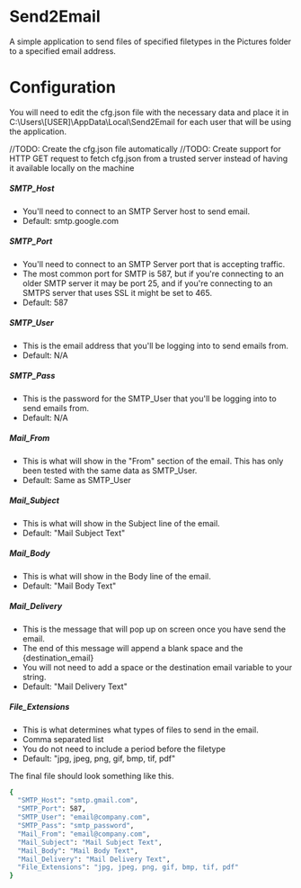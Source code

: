 # Send2Email
A simple application to send files of specified filetypes in the Pictures folder to a specified email address.
# Configuration
You will need to edit the cfg.json file with the necessary data and place it in
C:\Users\\[USER]\AppData\Local\Send2Email for each user that will be using the application.

//TODO: Create the cfg.json file automatically
//TODO: Create support for HTTP GET request to fetch cfg.json from a trusted server instead of having it available locally on the machine

##### SMTP_Host
* You'll need to connect to an SMTP Server host to send email.
* Default: smtp.google.com

##### SMTP_Port
* You'll need to connect to an SMTP Server port that is accepting traffic.
* The most common port for SMTP is 587, but if you're connecting to an older SMTP server it may be port 25, and if you're connecting to an SMTPS server that uses SSL it might be set to 465.
* Default: 587

##### SMTP_User
* This is the email address that you'll be logging into to send emails from.
* Default: N/A

##### SMTP_Pass
* This is the password for the SMTP_User that you'll be logging into to send emails from.
* Default: N/A

##### Mail_From
* This is what will show in the "From" section of the email. This has only been tested with the same data as SMTP_User.
* Default: Same as SMTP_User

##### Mail_Subject
* This is what will show in the Subject line of the email.
* Default: "Mail Subject Text"

##### Mail_Body
* This is what will show in the Body line of the email.
* Default: "Mail Body Text"

##### Mail_Delivery
* This is the message that will pop up on screen once you have send the email.
* The end of this message will append a blank space and the {destination_email}
* You will not need to add a space or the destination email variable to your string.
* Default: "Mail Delivery Text"

##### File_Extensions
* This is what determines what types of files to send in the email.
* Comma separated list
* You do not need to include a period before the filetype
* Default: "jpg, jpeg, png, gif, bmp, tif, pdf"

The final file should look something like this.
```sh
{
  "SMTP_Host": "smtp.gmail.com",
  "SMTP_Port": 587,
  "SMTP_User": "email@company.com",
  "SMTP_Pass": "smtp_password",
  "Mail_From": "email@company.com",
  "Mail_Subject": "Mail Subject Text",
  "Mail_Body": "Mail Body Text",
  "Mail_Delivery": "Mail Delivery Text",
  "File_Extensions": "jpg, jpeg, png, gif, bmp, tif, pdf"
}


```